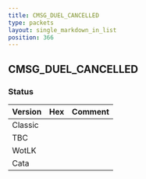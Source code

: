 ```yaml
---
title: CMSG_DUEL_CANCELLED
type: packets
layout: single_markdown_in_list
position: 366
---
```


## CMSG_DUEL_CANCELLED

### Status

Version | Hex | Comment
---------- | ---------- | ---------- 
Classic |  |  
TBC |  |  
WotLK |  |  
Cata |  |  
